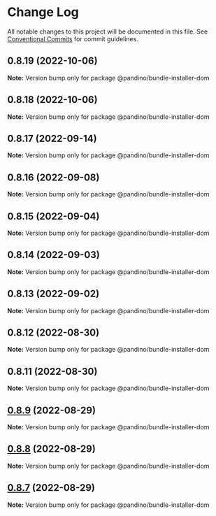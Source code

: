 # Change Log

All notable changes to this project will be documented in this file.
See [Conventional Commits](https://conventionalcommits.org) for commit guidelines.

## 0.8.19 (2022-10-06)

**Note:** Version bump only for package @pandino/bundle-installer-dom

## 0.8.18 (2022-10-06)

**Note:** Version bump only for package @pandino/bundle-installer-dom

## 0.8.17 (2022-09-14)

**Note:** Version bump only for package @pandino/bundle-installer-dom

## 0.8.16 (2022-09-08)

**Note:** Version bump only for package @pandino/bundle-installer-dom

## 0.8.15 (2022-09-04)

**Note:** Version bump only for package @pandino/bundle-installer-dom

## 0.8.14 (2022-09-03)

**Note:** Version bump only for package @pandino/bundle-installer-dom

## 0.8.13 (2022-09-02)

**Note:** Version bump only for package @pandino/bundle-installer-dom

## 0.8.12 (2022-08-30)

**Note:** Version bump only for package @pandino/bundle-installer-dom

## 0.8.11 (2022-08-30)

**Note:** Version bump only for package @pandino/bundle-installer-dom

## [0.8.9](https://github.com/BlackBeltTechnology/pandino/compare/v0.8.8...v0.8.9) (2022-08-29)

**Note:** Version bump only for package @pandino/bundle-installer-dom

## [0.8.8](https://github.com/BlackBeltTechnology/pandino/compare/v0.8.7...v0.8.8) (2022-08-29)

**Note:** Version bump only for package @pandino/bundle-installer-dom

## [0.8.7](https://github.com/BlackBeltTechnology/pandino/compare/v0.8.6...v0.8.7) (2022-08-29)

**Note:** Version bump only for package @pandino/bundle-installer-dom
